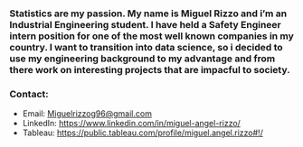 ### Statistics are my passion. My name is Miguel Rizzo and i’m an Industrial Engineering student. I have held a Safety Engineer intern position for one of the most well known companies in my country. I want to transition into data science, so i decided to use my engineering background to my advantage and from there work on interesting projects that are impacful to society.
### Contact:
- Email:  Miguelrizzog96@gmail.com
- LinkedIn: https://www.linkedin.com/in/miguel-angel-rizzo/
- Tableau: https://public.tableau.com/profile/miguel.angel.rizzo#!/
<!--
**miguelrizzog96/miguelrizzog96** is a ✨ _special_ ✨ repository because its `README.md` (this file) appears on your GitHub profile.


